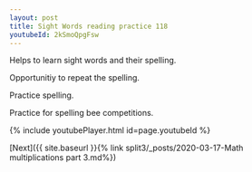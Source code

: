 ```yaml
---
layout: post
title: Sight Words reading practice 118
youtubeId: 2kSmoQpgFsw
---
```

 
 
Helps to learn sight words and their spelling.

Opportunitiy to repeat the spelling. 

Practice spelling. 
 
Practice for spelling bee competitions. 
 
{% include youtubePlayer.html id=page.youtubeId %}
 
 

[Next]({{ site.baseurl }}{% link  split3/_posts/2020-03-17-Math multiplications part 3.md%})
 
